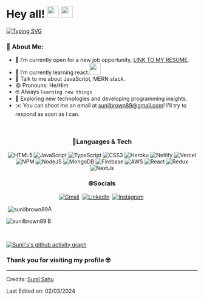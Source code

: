 # Hey all! <img src= "https://media2.giphy.com/media/Lm5hxmmI6ucOQGfjKj/giphy.gif?cid=6c09b952o9xti0m387z597k2xqipch3qmqjydym98oef87ve&rid=giphy.gif&ct=s" width= "30" height= "30"> <img src= "https://media.tenor.com/images/2adfe94e69139f3e22623b61d375a7a7/tenor.gif" width= "30" height= "30">

[![Typing SVG](https://readme-typing-svg.herokuapp.com?font=Architects+Daughter&color=7AF79A&size=30&lines=Hey!+This+is+Sunil+Sahu!;I'm+a+learning+developer...;And+I'm+a+proud+GitHub+user)](https://git.io/typing-svg)





### 🤵 About Me:

- 🤔 I’m currently open for a new job opportunity, <a href="https://drive.google.com/file/d/1hocdFltMy3lzt-jjTw_oGSxFu2IySxOk/view?usp=sharing">LINK TO MY RESUME</a>.
- 🌱 I’m currently learning react.<img src="https://media.giphy.com/media/WUlplcMpOCEmTGBtBW/giphy.gif" width="30">
- 💬 Talk to me about JavaScript, MERN stack.
- 😄 Pronouns: He/Him
- :nerd_face: Always `learning new things`
- 👯 Exploring new technologies and developing programming insights.
- ✉️ You can shoot me an email at sunilbrown89@gmail.com! I'll try to respond as soon as I can.
<br/>
<div align="center">
  
<!-- # 💻Tech Stack <img src = "https://www.linkpicture.com/q/github-img-girl.gif" width = 20px> -->

  ### 🌟Languages & Tech
  
![HTML5](https://img.shields.io/badge/html5-%23E34F26.svg?style=for-the-badge&logo=html5&logoColor=white) ![JavaScript](https://img.shields.io/badge/javascript-%23323330.svg?style=for-the-badge&logo=javascript&logoColor=%23F7DF1E) ![TypeScript](https://img.shields.io/badge/typescript-%23323330.svg?style=for-the-badge&logo=typescript&logoColor=%23F7DF1E) ![CSS3](https://img.shields.io/badge/css3-%231572B6.svg?style=for-the-badge&logo=css3&logoColor=white) ![Heroku](https://img.shields.io/badge/heroku-%23430098.svg?style=for-the-badge&logo=heroku&logoColor=white) ![Netlify](https://img.shields.io/badge/netlify-%23000000.svg?style=for-the-badge&logo=netlify&logoColor=#00C7B7) ![Vercel](https://img.shields.io/badge/vercel-%23000000.svg?style=for-the-badge&logo=vercel&logoColor=white) ![NPM](https://img.shields.io/badge/NPM-%23000000.svg?style=for-the-badge&logo=npm&logoColor=white) ![NodeJS](https://img.shields.io/badge/node.js-6DA55F?style=for-the-badge&logo=node.js&logoColor=white) ![MongoDB](https://img.shields.io/badge/MongoDB-%234ea94b.svg?style=for-the-badge&logo=mongodb&logoColor=white)
![Firebase](https://img.shields.io/badge/Firebase-%234ea94b.svg?style=for-the-badge&logo=firebase&logoColor=white)
![AWS](https://img.shields.io/badge/Aws-%234ea94b.svg?style=for-the-badge&logo=aws&logoColor=white)
![React](https://img.shields.io/badge/react-%231572B6.svg?style=for-the-badge&logo=react&logoColor=white)
![Redux](https://img.shields.io/badge/redux-%231572B6.svg?style=for-the-badge&logo=redux&logoColor=black) ![NextJs](https://img.shields.io/badge/nextjs-%231572B6.svg?style=for-the-badge&logo=nextjs&logoColor=white)


<!--   <img src="https://camo.githubusercontent.com/992babdffd8c74a1502de375fbdf7e4d54773242/68747470733a2f2f6d656469612e67697068792e636f6d2f6d656469612f53576f536b4e36447854737a71494b4571762f67697068792e676966" align="right" width="40%" height=28" /> -->
  
### 🌐Socials


<a href="mailto:sunilbrown89@gmail.com?subject=Hi"><img src="https://img.shields.io/badge/gmail-%23D14836.svg?&style=for-the-badge&logo=gmail&logoColor=white" alt="Gmail"/></a>&nbsp;
<a href="https://www.linkedin.com/in/sunil-sahu-s89/"><img src="https://img.shields.io/badge/linkedin-%230077B5.svg?&style=for-the-badge&logo=linkedin&logoColor=white" alt="LinkedIn" /></a>&nbsp;
<a href="https://www.instagram.com/sunilsahu_89/?hl=en"><img src="https://img.shields.io/badge/instagram-%23D14836.svg?&style=for-the-badge&logo=instagram&logoColor=pink" alt="Instagram"/></a>&nbsp;


<!--<a href="https://kkvanonymous.github.io/"><img alt="Website" src="https://img.shields.io/website?style=for-the-badge&up_message=portfolio&url=https%3A%2F%2Fkkvanonymous.github.io%2F"></a>-->

</div>
<p>&nbsp;<img align="center" src="https://github-readme-stats.vercel.app/api?username=sunilbrown89&show_icons=true&locale=en&theme=radical" alt="sunilbrown89" />A</p>

 

 

 

<p><img align="left" margin-bottom="20px" src="https://github-readme-stats.vercel.app/api/top-langs?username=sunilbrown89&show_icons=true&locale=en&layout=compact&theme=radical" alt="sunilbrown89" />B</p>&nbsp;







[![Sunil's's github activity graph](https://activity-graph.herokuapp.com/graph?username=sunilbrown89&theme=react-dark)](https://github.com/sunilbrown89/github-readme-activity-graph)


### Thank you for visiting my profile 🤓

---

Credits: [Sunil Sahu](https://github.com/sunilbrown89)

Last Edited on: 02/03/2024
